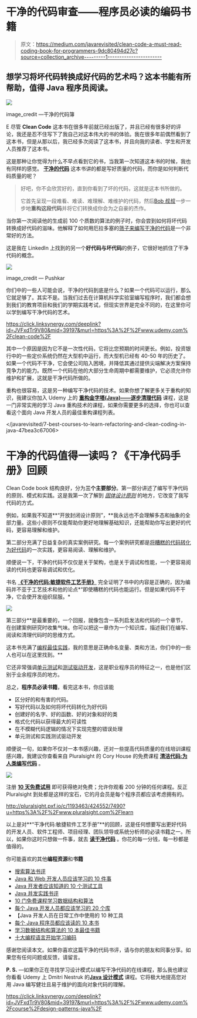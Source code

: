# 干净的代码审查——程序员必读的编码书籍

> 原文：<https://medium.com/javarevisited/clean-code-a-must-read-coding-book-for-programmers-9dc80494d27c?source=collection_archive---------1----------------------->

## 想学习将坏代码转换成好代码的艺术吗？这本书能有所帮助，值得 Java 程序员阅读。

[![](img/9911805e1294db9427c6d3cc69d14a67.png)](http://www.amazon.com/Clean-Code-Handbook-Software-Craftsmanship/dp/0132350882?tag=javamysqlanta-20)

image_credit —干净的代码簿

E 尽管 **Clean Code** 这本书在很多年前就已经出版了，并且已经有很多好的评论，我还是忍不住写下了我自己对这本伟大的书的体验。我在很多年前偶然看到了这本书，但是从那以后，我已经多次阅读了这本书，并且向我的读者、学生和开发人员推荐了这本书。

这是那种让你觉得为什么不早点看到它的书，当我第一次知道这本书的时候，我也有同样的感觉。 [**干净的代码**](http://www.amazon.com/Clean-Code-Handbook-Software-Craftsmanship/dp/0132350882?tag=javamysqlanta-20) 这本书讲的都是写好质量的代码，而你是如何判断代码质量的呢？

> 好吧，你不会欣赏好的，直到你看到了坏的代码，这就是这本书所做的。
> 
> 它首先呈现一段难看、难读、难理解、难维护的代码，然后[Bob 叔叔](https://medium.com/u/97aba963c3e2?source=post_page-----9dc80494d27c--------------------------------)一步一步地**重构这段代码**并将它们转换成你会为之自豪的杰作。

当你第一次阅读他的生成前 100 个质数的算法的例子时，你会尝到如何将坏代码转换成好代码的滋味。他解释了如何用厄拉多塞的[筛子来编写干净的代码](http://javarevisited.blogspot.sg/2015/05/sieve-of-Eratosthenes-algorithm-to-generate-prime-numbers-in-java.html#axzz4vpA7tbXo)是一个非常好的方法。

这是我在 LinkedIn 上找到的另一个**好代码与坏代码**的例子，它很好地抓住了干净代码的概念。

[![](img/103f313994e3fbf082162d7129b3fdb3.png)](https://javarevisited.blogspot.com/2020/12/top-5-course-to-improve-coding-skills.html)

image_credit — Pushkar

你们中的一些人可能会说，干净的代码到底是什么？如果一个代码可以运行，那么它就足够了。其实不是。当我们过去在计算机科学实验室编写程序时，我们都会想到我们的教育项目和我们的学期实践考试，但现实世界是完全不同的，在这里你可以学到编写干净代码的艺术。

<https://click.linksynergy.com/deeplink?id=JVFxdTr9V80&mid=39197&murl=https%3A%2F%2Fwww.udemy.com%2Fclean-code%2F>  

其中一个原因是因为它不是一次性代码，它将比您预期的时间更长。例如，投资银行中的一些定价系统仍然在大型机中运行，而大型机已经有 40-50 年的历史了。如果一个代码不干净，它会使公司陷入困境，并降低其通过提供尖端解决方案保持竞争力的能力。既然一个代码在他的大部分生命周期中都需要维护，它必须允许你维护和扩展，这就是干净代码所做的。

重构也很容易，这是另一种编写干净代码的技术。如果你想了解更多关于重构的知识，我建议你加入 Udemy 上的 [**重构金字塔(Java)——逐步清理代码**](https://click.linksynergy.com/deeplink?id=JVFxdTr9V80&mid=39197&murl=https%3A%2F%2Fwww.udemy.com%2Fcourse%2Fpyramid-of-refactoring-java-interpreter-factories%2F) 课程，这是一门非常实用的学习 Java 重构技术的课程，如果你需要更多的选择，你也可以查看这个面向 Java 开发人员的最佳重构课程列表。

</javarevisited/7-best-courses-to-learn-refactoring-and-clean-coding-in-java-47bea3c67006>  

# 干净的代码值得一读吗？《干净代码手册》回顾

Clean Code book 结构良好，分为**三个主要部分**。第一部分讲述了编写干净代码的原则、模式和实践。这是我第一次了解到 [*固体设计原则*](https://click.linksynergy.com/deeplink?id=JVFxdTr9V80&mid=39197&murl=https%3A%2F%2Fwww.udemy.com%2Fcourse%2Fdesign-patterns-in-java-concepts-hands-on-projects%2F) 的地方，它改变了我写代码的方式。

例如，如果我不知道**“开放封闭设计原则”，**我永远也不会理解多态和抽象的全部力量。这些小原则不仅能帮助你更好地理解基础知识，还能帮助你写出更好的代码，更容易理解和维护。

第二部分充满了日益复杂的真实案例研究。每一个案例研究都是[将糟糕的代码转化为好代码](http://javarevisited.blogspot.sg/2014/01/10-tips-to-improve-programming-skill-become-better-programmer.html#ixzz3pN0N9tuF)的一次实践，更容易阅读、理解和维护。

顺便说一下，干净的代码不仅仅是关于架构，也是关于调试和性能，一个更容易阅读的代码也更容易调试和优化。

书名 [**《干净的代码:敏捷软件工艺手册》**](http://www.amazon.com/Clean-Code-Handbook-Software-Craftsmanship/dp/0132350882?tag=javamysqlanta-20) 完全证明了书中的内容是正确的，因为编码并不亚于工艺技术和他的论点*“即使糟糕的代码也能运行。但是如果代码不干净，它会使开发组织屈服。*

[![](img/dc9d5820a776fc38e5a64f73efb278c9.png)](http://www.amazon.com/Clean-Code-Handbook-Software-Craftsmanship/dp/0132350882?tag=javamysqlanta-20)

第三部分**是最重要的，一个回报，就像包含一系列启发法和代码的一个章节，在创建案例研究时收集气味。你可以把这一章作为一个知识库，描述我们在编写、阅读和清理代码时的思维方式。

这本书充满了[编程最佳实践](http://javarevisited.blogspot.sg/2014/10/10-java-best-practices-to-name-variables-methods-classes-packages.html#axzz4vpA7tbXo)，我的意思是正确命名变量、类和方法，你们中的一些人也可以在这里找到。**

它还非常强调[单元测试](https://javarevisited.blogspot.com/2019/04/top-5-junit-and-unit-testing-courses-java-programmers.html)和[测试驱动开发](https://dzone.com/articles/top-5-junit-and-unit-testing-courses-for-java-prog)，这是职业程序员的特征之一，也是他们区别于业余程序员的地方。

总之，**程序员必读书籍**，看完这本书，你应该能

*   区分好的和有害的代码。
*   写好代码以及如何将坏代码转化为好代码
*   创建好的名字、好的函数、好的对象和好的类
*   格式化代码以获得最大的可读性
*   在不模糊代码逻辑的情况下实现完整的错误处理
*   单元测试和实践测试驱动开发

顺便说一句，如果你不仅对一本书感兴趣，还对一些提高代码质量的在线培训课程感兴趣，我建议你查看来自 Pluralsight 的 Cory House 的免费课程 [**清洁代码:为人类编写代码**](https://pluralsight.pxf.io/c/1193463/424552/7490?u=https%3A%2F%2Fwww.pluralsight.com%2Fcourses%2Fwriting-clean-code-humans) 。

[![](img/470a446d579bec5a0fd7107cefe1653f.png)](https://pluralsight.pxf.io/c/1193463/424552/7490?u=https%3A%2F%2Fwww.pluralsight.com%2Fcourses%2Fwriting-clean-code-humans)

注册 [**10 天免费试用**](http://pluralsight.pxf.io/c/1193463/424552/7490?u=https%3A%2F%2Fwww.pluralsight.com%2Flearn) 即可获得绝对免费；允许你观看 200 分钟的任何课程。反正 Pluralsight 到处都是这样的宝石，它的月会员是每个程序员都应该考虑拥有的。

<http://pluralsight.pxf.io/c/1193463/424552/7490?u=https%3A%2F%2Fwww.pluralsight.com%2Flearn>  

以上是对**“干净代码:敏捷软件工艺手册”**的回顾，这是任何想要写出更好代码的开发人员、软件工程师、项目经理、团队领导或系统分析师的必读书籍之一。所以，如果你这时只想做一件事，就去 [**读干净代码**](http://www.amazon.com/Clean-Code-Handbook-Software-Craftsmanship/dp/0132350882?tag=javamysqlanta-20) 。你花的每一分钱，每一秒都是值得的。

你可能喜欢的其他**编程资源**和**书籍**

*   [搜索算法书评](/hackernoon/grokking-algorithms-book-review-aa4459da93f5)
*   [Java 和 Web 开发人员应该学习的 10 件事](http://javarevisited.blogspot.sg/2017/12/10-things-java-programmers-should-learn.html#axzz53ENLS1RB)
*   [Java 开发者应该知道的 10 个测试工具](http://javarevisited.blogspot.sg/2018/01/10-unit-testing-and-integration-tools-for-java-programmers.html)
*   [Java 并发实践书评](https://dzone.com/articles/does-java-concurrency-in-practice-still-valid-toda)
*   [10 门免费课程学习数据结构和算法](/javarevisited/top-10-free-data-structure-and-algorithms-courses-for-beginners-best-of-lot-ad807cc55f7a?source=collection_home---4------0-----------------------)
*   [每个 Java 开发人员都应该学习的 20 个库](https://javarevisited.blogspot.com/2018/01/top-20-libraries-and-apis-for-java-programmers.html)
*   【Java 开发人员在日常工作中使用的 10 种工具
*   [每个 Java 程序员都应该读的 10 本书](http://www.java67.com/2018/02/10-books-java-developers-should-read-in.html)
*   [学习数据结构和算法的 10 本最佳书籍](/javarevisited/10-best-books-for-data-structure-and-algorithms-for-beginners-in-java-c-c-and-python-5e3d9b478eb1)
*   [十大编程语言开始学习编码](http://www.java67.com/2017/12/10-programming-languages-to-learn-in.html)

感谢您阅读本文。如果你喜欢这篇干净的代码书评，请与你的朋友和同事分享。如果您有任何问题或反馈，请留言。

**P. S.** —如果你正在寻找学习设计模式以编写干净代码的在线课程，那么我也建议你看看 Udemy 上 Dmitri Nestruk 的[**Java 设计模式**](https://click.linksynergy.com/deeplink?id=JVFxdTr9V80&mid=39197&murl=https%3A%2F%2Fwww.udemy.com%2Fcourse%2Fdesign-patterns-java%2F) 课程。它将极大地提高您对用 Java 编写健壮且易于维护的面向对象代码的理解。

<https://click.linksynergy.com/deeplink?id=JVFxdTr9V80&mid=39197&murl=https%3A%2F%2Fwww.udemy.com%2Fcourse%2Fdesign-patterns-java%2F> 